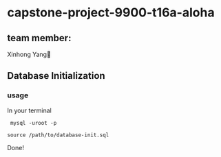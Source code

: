 # capstone-project-9900-t16a-aloha

## team member:
Xinhong Yang🤞  

## Database Initialization 

### usage

In your terminal

` mysql -uroot -p`

`source /path/to/database-init.sql`

Done! 

### 
